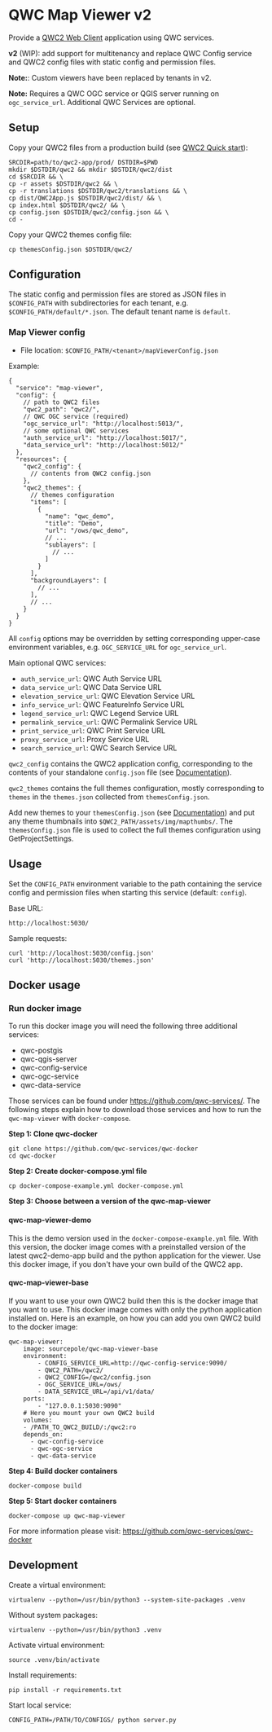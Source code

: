 QWC Map Viewer v2
=================

Provide a [QWC2 Web Client](https://github.com/qgis/qwc2-demo-app) application using QWC services.

**v2** (WIP): add support for multitenancy and replace QWC Config service and QWC2 config files with static config and permission files.

**Note:**: Custom viewers have been replaced by tenants in v2.

**Note:** Requires a QWC OGC service or QGIS server running on `ogc_service_url`. Additional QWC Services are optional.


Setup
-----

Copy your QWC2 files from a production build (see [QWC2 Quick start](https://github.com/qgis/qwc2-demo-app/blob/master/doc/QWC2_Documentation.md#quick-start)):

    SRCDIR=path/to/qwc2-app/prod/ DSTDIR=$PWD
    mkdir $DSTDIR/qwc2 && mkdir $DSTDIR/qwc2/dist
    cd $SRCDIR && \
    cp -r assets $DSTDIR/qwc2 && \
    cp -r translations $DSTDIR/qwc2/translations && \
    cp dist/QWC2App.js $DSTDIR/qwc2/dist/ && \
    cp index.html $DSTDIR/qwc2/ && \
    cp config.json $DSTDIR/qwc2/config.json && \
    cd -

Copy your QWC2 themes config file:

    cp themesConfig.json $DSTDIR/qwc2/


Configuration
-------------

The static config and permission files are stored as JSON files in `$CONFIG_PATH` with subdirectories for each tenant,
e.g. `$CONFIG_PATH/default/*.json`. The default tenant name is `default`.


### Map Viewer config

* File location: `$CONFIG_PATH/<tenant>/mapViewerConfig.json`

Example:
```jsonc
{
  "service": "map-viewer",
  "config": {
    // path to QWC2 files
    "qwc2_path": "qwc2/",
    // QWC OGC service (required)
    "ogc_service_url": "http://localhost:5013/",
    // some optional QWC services
    "auth_service_url": "http://localhost:5017/",
    "data_service_url": "http://localhost:5012/"
  },
  "resources": {
    "qwc2_config": {
      // contents from QWC2 config.json
    },
    "qwc2_themes": {
      // themes configuration
      "items": [
        {
          "name": "qwc_demo",
          "title": "Demo",
          "url": "/ows/qwc_demo",
          // ...
          "sublayers": [
            // ...
          ]
        }
      ],
      "backgroundLayers": [
        // ...
      ],
      // ...
    }
  }
}
```

All `config` options may be overridden by setting corresponding upper-case environment variables, e.g. `OGC_SERVICE_URL` for `ogc_service_url`.

Main optional QWC services:
 * `auth_service_url`: QWC Auth Service URL
 * `data_service_url`: QWC Data Service URL
 * `elevation_service_url`: QWC Elevation Service URL
 * `info_service_url`: QWC FeatureInfo Service URL
 * `legend_service_url`: QWC Legend Service URL
 * `permalink_service_url`: QWC Permalink Service URL
 * `print_service_url`: QWC Print Service URL
 * `proxy_service_url`: Proxy Service URL
 * `search_service_url`: QWC Search Service URL

`qwc2_config` contains the QWC2 application config, corresponding to the contents of your standalone `config.json` file (see [Documentation](https://github.com/qgis/qwc2-demo-app/blob/master/doc/QWC2_Documentation.md#application-configuration-the-configjson-and-jsappconfigjs-files)).

`qwc2_themes` contains the full themes configuration, mostly corresponding to `themes` in the `themes.json` collected from `themesConfig.json`.

Add new themes to your `themesConfig.json` (see [Documentation](https://github.com/qgis/qwc2-demo-app/blob/master/doc/QWC2_Documentation.md#theme-configuration-qgis-projects-and-the-themesconfigjson-file)) and put any theme thumbnails into `$QWC2_PATH/assets/img/mapthumbs/`.
The `themesConfig.json` file is used to collect the full themes configuration using GetProjectSettings.


Usage
-----

Set the `CONFIG_PATH` environment variable to the path containing the service config and permission files when starting this service (default: `config`).

Base URL:

    http://localhost:5030/

Sample requests:

    curl 'http://localhost:5030/config.json'
    curl 'http://localhost:5030/themes.json'


Docker usage
------------

### Run docker image

To run this docker image you will need the following three additional services:

* qwc-postgis
* qwc-qgis-server
* qwc-config-service
* qwc-ogc-service
* qwc-data-service

Those services can be found under https://github.com/qwc-services/. The following steps explain how to download those services and how to run the `qwc-map-viewer` with `docker-compose`.

**Step 1: Clone qwc-docker**

    git clone https://github.com/qwc-services/qwc-docker
    cd qwc-docker

**Step 2: Create docker-compose.yml file**

    cp docker-compose-example.yml docker-compose.yml

**Step 3: Choose between a version of the qwc-map-viewer**

#### qwc-map-viewer-demo

This is the demo version used in the `docker-compose-example.yml` file. With this version, the docker image comes with a preinstalled version of the latest qwc2-demo-app build and the python application for the viewer. Use this docker image, if you don't have your own build of the QWC2 app.

#### qwc-map-viewer-base

If you want to use your own QWC2 build then this is the docker image that you want to use. This docker image comes with only the python application installed on. Here is an example, on how you can add you own QWC2 build to the docker image:

```
qwc-map-viewer:
    image: sourcepole/qwc-map-viewer-base
    environment:
        - CONFIG_SERVICE_URL=http://qwc-config-service:9090/
        - QWC2_PATH=/qwc2/
        - QWC2_CONFIG=/qwc2/config.json
        - OGC_SERVICE_URL=/ows/
        - DATA_SERVICE_URL=/api/v1/data/
    ports:
        - "127.0.0.1:5030:9090"
    # Here you mount your own QWC2 build
    volumes:
    - /PATH_TO_QWC2_BUILD/:/qwc2:ro
    depends_on:
      - qwc-config-service
      - qwc-ogc-service
      - qwc-data-service
```
**Step 4: Build docker containers**

    docker-compose build

**Step 5: Start docker containers**

    docker-compose up qwc-map-viewer

For more information please visit: https://github.com/qwc-services/qwc-docker


Development
-----------

Create a virtual environment:

    virtualenv --python=/usr/bin/python3 --system-site-packages .venv

Without system packages:

    virtualenv --python=/usr/bin/python3 .venv

Activate virtual environment:

    source .venv/bin/activate

Install requirements:

    pip install -r requirements.txt

Start local service:

    CONFIG_PATH=/PATH/TO/CONFIGS/ python server.py
